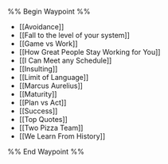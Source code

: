 %% Begin Waypoint %%
- [[Avoidance]]
- [[Fall to the level of your system]]
- [[Game vs Work]]
- [[How Great People Stay Working for You]]
- [[I Can Meet any Schedule]]
- [[Insulting]]
- [[Limit of Language]]
- [[Marcus Aurelius]]
- [[Maturity]]
- [[Plan vs Act]]
- [[Success]]
- [[Top Quotes]]
- [[Two Pizza Team]]
- [[We Learn From History]]

%% End Waypoint %%
